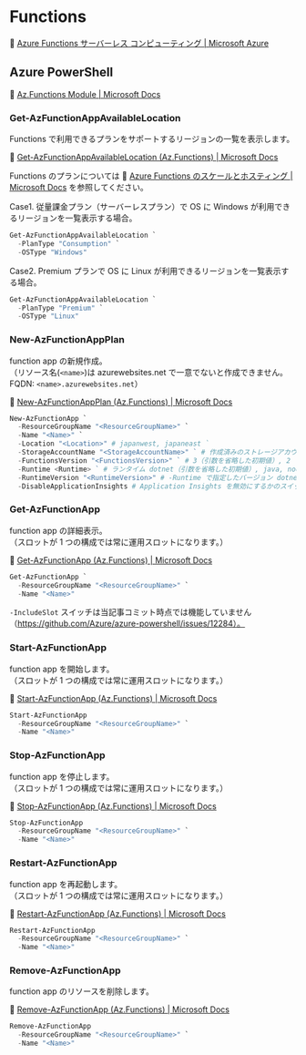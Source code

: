 # Functions

:link: [Azure Functions サーバーレス コンピューティング | Microsoft Azure](https://azure.microsoft.com/ja-jp/services/functions/)  

## Azure PowerShell

:link: [Az.Functions Module | Microsoft Docs](https://docs.microsoft.com/ja-jp/powershell/module/az.functions)  

### Get-AzFunctionAppAvailableLocation

Functions で利用できるプランをサポートするリージョンの一覧を表示します。  

:link: [Get-AzFunctionAppAvailableLocation (Az.Functions) | Microsoft Docs](https://docs.microsoft.com/ja-jp/powershell/module/az.functions/get-azfunctionappavailablelocation)  

Functions のプランについては :link: [Azure Functions のスケールとホスティング | Microsoft Docs](https://docs.microsoft.com/ja-jp/azure/azure-functions/functions-scale) を参照してください。  

Case1. 従量課金プラン（サーバーレスプラン）で OS に Windows が利用できるリージョンを一覧表示する場合。  

```powershell
Get-AzFunctionAppAvailableLocation `
  -PlanType "Consumption" `
  -OSType "Windows"
```

Case2. Premium プランで OS に Linux が利用できるリージョンを一覧表示する場合。  

```powershell
Get-AzFunctionAppAvailableLocation `
  -PlanType "Premium" `
  -OSType "Linux"
```

### New-AzFunctionAppPlan

function app の新規作成。  
（リソース名(`<name>`)は azurewebsites.net で一意でないと作成できません。FQDN: `<name>.azurewebsites.net`）  

:link: [New-AzFunctionAppPlan (Az.Functions) | Microsoft Docs](https://docs.microsoft.com/ja-jp/powershell/module/az.functions/new-azfunctionappplan)  

```powershell
New-AzFunctionApp `
  -ResourceGroupName "<ResourceGroupName>" `
  -Name "<Name>" `
  -Location "<Location>" # japanwest, japaneast `
  -StorageAccountName "<StorageAccountName>" ` # 作成済みのストレージアカウント名。
  -FunctionsVersion "<FunctionsVersion>" ` # 3（引数を省略した初期値）, 2
  -Runtime <Runtime> ` # ランタイム dotnet（引数を省略した初期値）, java, node, powershell, python 
  -RuntimeVersion "<RuntimeVersion>" # -Runtime で指定したバージョン dotnet -> [3.1], node -> [8, 10, 12] ...
  -DisableApplicationInsights # Application Insights を無効にするかのスイッチ（当記事コミット時点では機能していません、https://github.com/Azure/azure-powershell/issues/12728）
```

### Get-AzFunctionApp

function app の詳細表示。  
（スロットが 1 つの構成では常に運用スロットになります。）  

:link: [Get-AzFunctionApp (Az.Functions) | Microsoft Docs](https://docs.microsoft.com/ja-jp/powershell/module/az.functions/get-azfunctionapp)  

```powershell
Get-AzFunctionApp `
  -ResourceGroupName "<ResourceGroupName>" `
  -Name "<Name>"
```

``-IncludeSlot`` スイッチは当記事コミット時点では機能していません（https://github.com/Azure/azure-powershell/issues/12284）。  


### Start-AzFunctionApp

function app を開始します。  
（スロットが 1 つの構成では常に運用スロットになります。）  

:link: [Start-AzFunctionApp (Az.Functions) | Microsoft Docs](https://docs.microsoft.com/ja-jp/powershell/module/az.functions/start-azfunctionapp)  

```powershell
Start-AzFunctionApp
  -ResourceGroupName "<ResourceGroupName>" `
  -Name "<Name>"
```

### Stop-AzFunctionApp

function app を停止します。  
（スロットが 1 つの構成では常に運用スロットになります。）  

:link: [Stop-AzFunctionApp (Az.Functions) | Microsoft Docs](https://docs.microsoft.com/ja-jp/powershell/module/az.functions/stop-azfunctionapp)  

```powershell
Stop-AzFunctionApp
  -ResourceGroupName "<ResourceGroupName>" `
  -Name "<Name>"
```

### Restart-AzFunctionApp

function app を再起動します。  
（スロットが 1 つの構成では常に運用スロットになります。）  

:link: [Restart-AzFunctionApp (Az.Functions) | Microsoft Docs](https://docs.microsoft.com/ja-jp/powershell/module/az.functions/restart-azfunctionapp)  

```powershell
Restart-AzFunctionApp
  -ResourceGroupName "<ResourceGroupName>" `
  -Name "<Name>"
```

### Remove-AzFunctionApp

function app のリソースを削除します。  

:link: [Remove-AzFunctionApp (Az.Functions) | Microsoft Docs](https://docs.microsoft.com/ja-jp/powershell/module/az.functions/remove-azfunctionapp)  

```powershell
Remove-AzFunctionApp
  -ResourceGroupName "<ResourceGroupName>" `
  -Name "<Name>"
```



